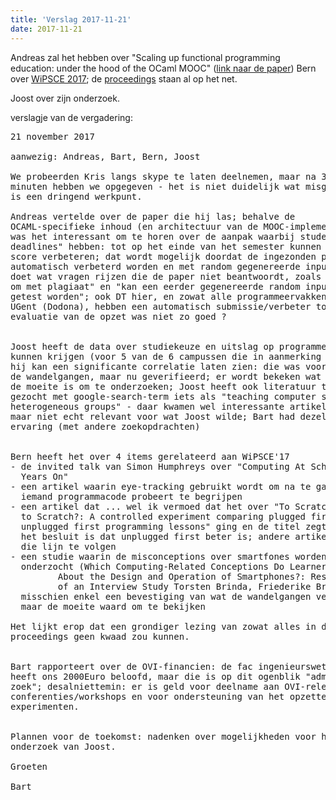 ```yaml
---
title: 'Verslag 2017-11-21'
date: 2017-11-21
---
```


Andreas zal het hebben over "Scaling up functional programming education: under the hood of the OCaml MOOC" ([link naar de paper](https://dl.acm.org/citation.cfm?doid=3136534.3110248))
Bern over [WiPSCE 2017](https://www.wipsce.org/2017); de [proceedings](https://dl.acm.org/citation.cfm?id=3137065&picked=prox&CFID=829642621&CFTOKEN=65208075) staan al op het net.

Joost over zijn onderzoek.

verslagje van de vergadering:

<pre>
21 november 2017

aanwezig: Andreas, Bart, Bern, Joost

We probeerden Kris langs skype te laten deelnemen, maar na 30
minuten hebben we opgegeven - het is niet duidelijk wat misging. Dit
is een dringend werkpunt.

Andreas vertelde over de paper die hij las; behalve de
OCAML-specifieke inhoud (en architectuur van de MOOC-implemementatie)
was het interessant om te horen over de aanpak waarbij studenten "geen
deadlines" hebben: tot op het einde van het semester kunnen ze hun
score verbeteren; dat wordt mogelijk doordat de ingezonden programmas
automatisch verbeterd worden en met random gegenereerde input; dat
doet wat vragen rijzen die de paper niet beantwoordt, zoals "hoe ga je
om met plagiaat" en "kan een eerder gegenereerde random input opnieuw
getest worden"; ook DT hier, en zowat alle programmeervakken aan
UGent (Dodona), hebben een automatisch submissie/verbeter tool; de
evaluatie van de opzet was niet zo goed ?


Joost heeft de data over studiekeuze en uitslag op programmeervakken
kunnen krijgen (voor 5 van de 6 campussen die in aanmerking kwamen);
hij kan een significante correlatie laten zien: die was voorspeld door
de wandelgangen, maar nu geverifieerd; er wordt bekeken wat verder nog
de moeite is om te onderzoeken; Joost heeft ook literatuur terzake
gezocht met google-search-term iets als "teaching computer science to
heterogeneous groups" - daar kwamen wel interessante artikels uit,
maar niet echt relevant voor wat Joost wilde; Bart had dezelfde
ervaring (met andere zoekopdrachten)


Bern heeft het over 4 items gerelateerd aan WiPSCE'17
- de invited talk van Simon Humphreys over "Computing At School: 10
  Years On"
- een artikel waarin eye-tracking gebruikt wordt om na te gaan hoe
  iemand programmacode probeert te begrijpen
- een artikel dat ... wel ik vermoed dat het over "To Scratch or not
  to Scratch?: A controlled experiment comparing plugged first and
  unplugged first programming lessons" ging en de titel zegt het al;
  het besluit is dat unplugged first beter is; andere artikels lijken
  die lijn te volgen
- een studie waarin de misconceptions over smartfones worden
  onderzocht (Which Computing-Related Conceptions Do Learners Have
         About the Design and Operation of Smartphones?: Results
         of an Interview Study Torsten Brinda, Friederike Braun)
  misschien enkel een bevestiging van wat de wandelgangen vermoeden,
  maar de moeite waard om te bekijken

Het lijkt erop dat een grondiger lezing van zowat alles in die
proceedings geen kwaad zou kunnen.


Bart rapporteert over de OVI-financien: de fac ingenieurswetenschappen
heeft ons 2000Euro beloofd, maar die is op dit ogenblik "administratief
zoek"; desalniettemin: er is geld voor deelname aan OVI-relevante
conferenties/workshops en voor ondersteuning van het opzetten van
experimenten.


Plannen voor de toekomst: nadenken over mogelijkheden voor het
onderzoek van Joost.

Groeten

Bart
</pre>